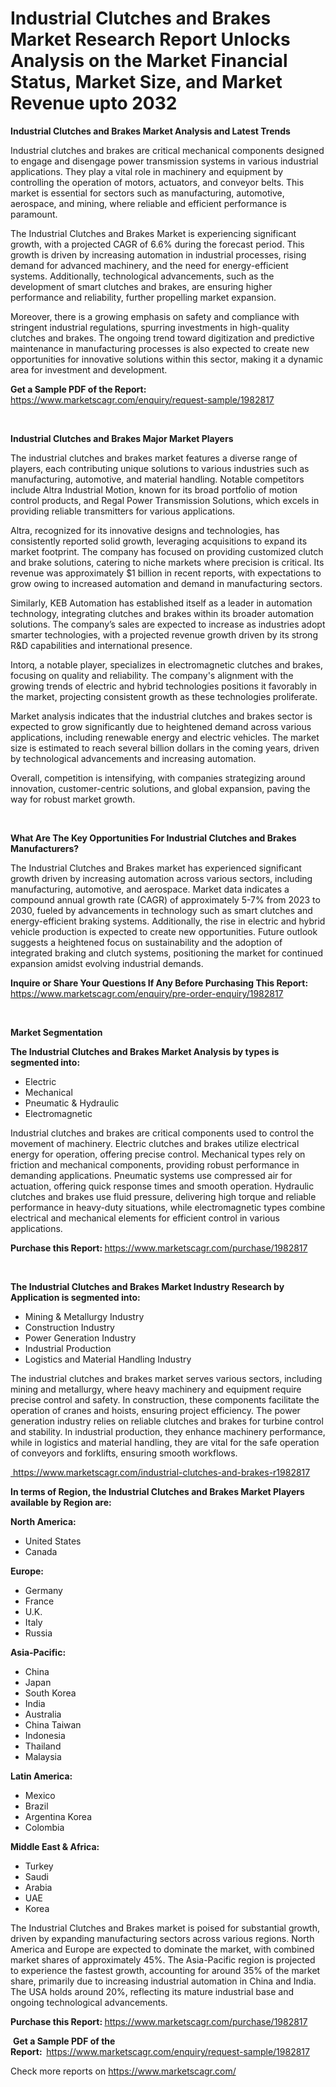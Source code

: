 <p><h1>Industrial Clutches and Brakes Market Research Report Unlocks Analysis on the Market Financial Status, Market Size, and Market Revenue upto 2032</h1></p><p><strong>Industrial Clutches and Brakes Market Analysis and Latest Trends</strong></p>
<p><p>Industrial clutches and brakes are critical mechanical components designed to engage and disengage power transmission systems in various industrial applications. They play a vital role in machinery and equipment by controlling the operation of motors, actuators, and conveyor belts. This market is essential for sectors such as manufacturing, automotive, aerospace, and mining, where reliable and efficient performance is paramount.</p><p>The Industrial Clutches and Brakes Market is experiencing significant growth, with a projected CAGR of 6.6% during the forecast period. This growth is driven by increasing automation in industrial processes, rising demand for advanced machinery, and the need for energy-efficient systems. Additionally, technological advancements, such as the development of smart clutches and brakes, are ensuring higher performance and reliability, further propelling market expansion.</p><p>Moreover, there is a growing emphasis on safety and compliance with stringent industrial regulations, spurring investments in high-quality clutches and brakes. The ongoing trend toward digitization and predictive maintenance in manufacturing processes is also expected to create new opportunities for innovative solutions within this sector, making it a dynamic area for investment and development.</p></p>
<p><strong>Get a Sample PDF of the Report:&nbsp;</strong> <a href="https://www.marketscagr.com/enquiry/request-sample/1982817?utm_campaign=3228&utm_medium=2&utm_source=Github&utm_content=ia&utm_term=10042025&utm_id=industrial-clutches-and-brakes">https://www.marketscagr.com/enquiry/request-sample/1982817</a></p>
<p>&nbsp;</p>
<p><strong>Industrial Clutches and Brakes Major Market Players</strong></p>
<p><p>The industrial clutches and brakes market features a diverse range of players, each contributing unique solutions to various industries such as manufacturing, automotive, and material handling. Notable competitors include Altra Industrial Motion, known for its broad portfolio of motion control products, and Regal Power Transmission Solutions, which excels in providing reliable transmitters for various applications.</p><p>Altra, recognized for its innovative designs and technologies, has consistently reported solid growth, leveraging acquisitions to expand its market footprint. The company has focused on providing customized clutch and brake solutions, catering to niche markets where precision is critical. Its revenue was approximately $1 billion in recent reports, with expectations to grow owing to increased automation and demand in manufacturing sectors.</p><p>Similarly, KEB Automation has established itself as a leader in automation technology, integrating clutches and brakes within its broader automation solutions. The company’s sales are expected to increase as industries adopt smarter technologies, with a projected revenue growth driven by its strong R&D capabilities and international presence.</p><p>Intorq, a notable player, specializes in electromagnetic clutches and brakes, focusing on quality and reliability. The company's alignment with the growing trends of electric and hybrid technologies positions it favorably in the market, projecting consistent growth as these technologies proliferate.</p><p>Market analysis indicates that the industrial clutches and brakes sector is expected to grow significantly due to heightened demand across various applications, including renewable energy and electric vehicles. The market size is estimated to reach several billion dollars in the coming years, driven by technological advancements and increasing automation.</p><p>Overall, competition is intensifying, with companies strategizing around innovation, customer-centric solutions, and global expansion, paving the way for robust market growth.</p></p>
<p>&nbsp;</p>
<p><strong>What Are The Key Opportunities For Industrial Clutches and Brakes Manufacturers?</strong></p>
<p><p>The Industrial Clutches and Brakes market has experienced significant growth driven by increasing automation across various sectors, including manufacturing, automotive, and aerospace. Market data indicates a compound annual growth rate (CAGR) of approximately 5-7% from 2023 to 2030, fueled by advancements in technology such as smart clutches and energy-efficient braking systems. Additionally, the rise in electric and hybrid vehicle production is expected to create new opportunities. Future outlook suggests a heightened focus on sustainability and the adoption of integrated braking and clutch systems, positioning the market for continued expansion amidst evolving industrial demands.</p></p>
<p><strong>Inquire or Share Your Questions If Any Before Purchasing This Report:</strong> <a href="https://www.marketscagr.com/enquiry/pre-order-enquiry/1982817?utm_campaign=3228&utm_medium=2&utm_source=Github&utm_content=ia&utm_term=10042025&utm_id=industrial-clutches-and-brakes">https://www.marketscagr.com/enquiry/pre-order-enquiry/1982817</a></p>
<p>&nbsp;</p>
<p><strong>Market Segmentation</strong></p>
<p><strong>The Industrial Clutches and Brakes Market Analysis by types is segmented into:</strong></p>
<p><ul><li>Electric</li><li>Mechanical</li><li>Pneumatic & Hydraulic</li><li>Electromagnetic</li></ul></p>
<p><p>Industrial clutches and brakes are critical components used to control the movement of machinery. Electric clutches and brakes utilize electrical energy for operation, offering precise control. Mechanical types rely on friction and mechanical components, providing robust performance in demanding applications. Pneumatic systems use compressed air for actuation, offering quick response times and smooth operation. Hydraulic clutches and brakes use fluid pressure, delivering high torque and reliable performance in heavy-duty situations, while electromagnetic types combine electrical and mechanical elements for efficient control in various applications.</p></p>
<p><strong>Purchase this Report:&nbsp;</strong><a href="https://www.marketscagr.com/purchase/1982817?utm_campaign=3228&utm_medium=2&utm_source=Github&utm_content=ia&utm_term=10042025&utm_id=industrial-clutches-and-brakes">https://www.marketscagr.com/purchase/1982817</a></p>
<p>&nbsp;</p>
<p><strong>The Industrial Clutches and Brakes Market Industry Research by Application is segmented into:</strong></p>
<p><ul><li>Mining & Metallurgy Industry</li><li>Construction Industry</li><li>Power Generation Industry</li><li>Industrial Production</li><li>Logistics and Material Handling Industry</li></ul></p>
<p><p>The industrial clutches and brakes market serves various sectors, including mining and metallurgy, where heavy machinery and equipment require precise control and safety. In construction, these components facilitate the operation of cranes and hoists, ensuring project efficiency. The power generation industry relies on reliable clutches and brakes for turbine control and stability. In industrial production, they enhance machinery performance, while in logistics and material handling, they are vital for the safe operation of conveyors and forklifts, ensuring smooth workflows.</p></p>
<p><a href="https://www.marketscagr.com/industrial-clutches-and-brakes-r1982817?utm_campaign=3228&utm_medium=2&utm_source=Github&utm_content=ia&utm_term=10042025&utm_id=industrial-clutches-and-brakes">&nbsp;https://www.marketscagr.com/industrial-clutches-and-brakes-r1982817</a></p>
<p><strong>In terms of Region, the Industrial Clutches and Brakes Market Players available by Region are:</strong></p>
<p>
    <p> <strong> North America: </strong>
        <ul>
            <li>United States</li>
            <li>Canada</li>
        </ul>
        </p> 
    <p> <strong> Europe: </strong>
        <ul>
            <li>Germany</li>
            <li>France</li>
            <li>U.K.</li>
            <li>Italy</li>
            <li>Russia</li>
        </ul>
        </p> 
    <p> <strong> Asia-Pacific: </strong>
        <ul>
            <li>China</li>
            <li>Japan</li>
            <li>South Korea</li>
            <li>India</li>
            <li>Australia</li>
            <li>China Taiwan</li>
            <li>Indonesia</li>
            <li>Thailand</li>
            <li>Malaysia</li>
        </ul>
        </p> 
    <p> <strong> Latin America: </strong>
        <ul>
            <li>Mexico</li>
            <li>Brazil</li>
            <li>Argentina Korea</li>
            <li>Colombia</li>
        </ul>
        </p> 
    <p> <strong> Middle East & Africa: </strong>
        <ul>
            <li>Turkey</li>
            <li>Saudi</li>
            <li>Arabia</li>
            <li>UAE</li>
            <li>Korea</li>
        </ul>
    </p>
    </p>
<p><p>The Industrial Clutches and Brakes market is poised for substantial growth, driven by expanding manufacturing sectors across various regions. North America and Europe are expected to dominate the market, with combined market shares of approximately 45%. The Asia-Pacific region is projected to experience the fastest growth, accounting for around 35% of the market share, primarily due to increasing industrial automation in China and India. The USA holds around 20%, reflecting its mature industrial base and ongoing technological advancements.</p></p>
<p><strong>Purchase this Report: </strong><a href="https://www.marketscagr.com/purchase/1982817?utm_campaign=3228&utm_medium=2&utm_source=Github&utm_content=ia&utm_term=10042025&utm_id=industrial-clutches-and-brakes">https://www.marketscagr.com/purchase/1982817</a></p>
<p>&nbsp;<strong>Get a Sample PDF of the Report:&nbsp;&nbsp;</strong><a href="https://www.marketscagr.com/enquiry/request-sample/1982817?utm_campaign=3228&utm_medium=2&utm_source=Github&utm_content=ia&utm_term=10042025&utm_id=industrial-clutches-and-brakes">https://www.marketscagr.com/enquiry/request-sample/1982817</a></p>
<p><strong></strong></p>
<p>Check more reports on <a href="https://www.marketscagr.com/?utm_campaign=3228&utm_medium=2&utm_source=Github&utm_content=ia&utm_term=10042025&utm_id=industrial-clutches-and-brakes">https://www.marketscagr.com/</a></p>